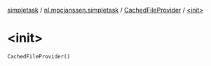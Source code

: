 [simpletask](../../index.md) / [nl.mpcjanssen.simpletask](../index.md) / [CachedFileProvider](index.md) / [&lt;init&gt;](.)

# &lt;init&gt;

`CachedFileProvider()`